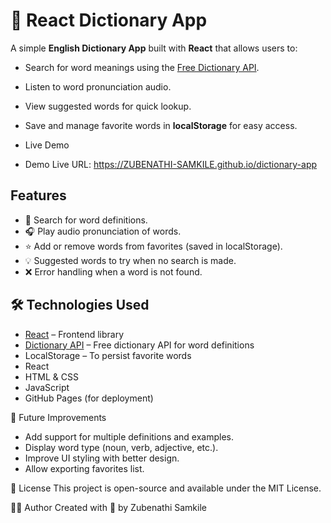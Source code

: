 # 📘 React Dictionary App
A simple **English Dictionary App** built with **React** that allows users to:

- Search for word meanings using the [Free Dictionary API](https://dictionaryapi.dev/).
- Listen to word pronunciation audio.
- View suggested words for quick lookup.
- Save and manage favorite words in **localStorage** for easy access.

- Live Demo
- Demo Live URL: https://ZUBENATHI-SAMKILE.github.io/dictionary-app
## Features

- 🔎 Search for word definitions.  
- 🎧 Play audio pronunciation of words.  
- ⭐ Add or remove words from favorites (saved in localStorage).  
- 💡 Suggested words to try when no search is made.  
- ❌ Error handling when a word is not found.

## 🛠️ Technologies Used

- [React](https://reactjs.org/) – Frontend library  
- [Dictionary API](https://dictionaryapi.dev/) – Free dictionary API for word definitions  
- LocalStorage – To persist favorite words
- React
- HTML & CSS
- JavaScript 
- GitHub Pages (for deployment)

📌 Future Improvements
- Add support for multiple definitions and examples.
- Display word type (noun, verb, adjective, etc.).
- Improve UI styling with better design.
- Allow exporting favorites list.

📄 License
This project is open-source and available under the MIT License.

🧑‍💻 Author
Created with 💙 by Zubenathi Samkile
